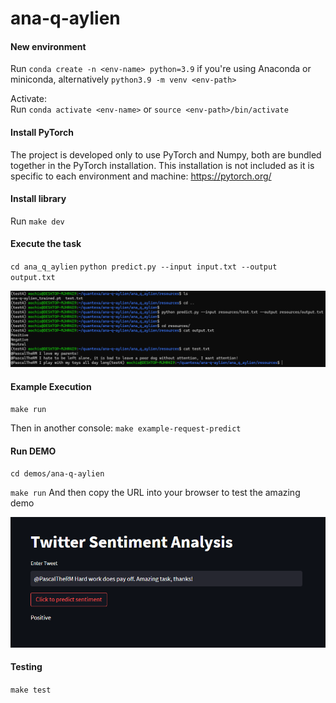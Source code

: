 # ana-q-aylien

#### New environment

Run `conda create -n <env-name> python=3.9` if you're using Anaconda or miniconda, alternatively `python3.9 -m venv <env-path>`

Activate: <br>
Run `conda activate <env-name>` or `source <env-path>/bin/activate`

#### Install PyTorch

The project is developed only to use PyTorch and Numpy, both are bundled together in the PyTorch installation.
This installation is not included as it is specific to each environment and machine:
https://pytorch.org/

#### Install library
Run `make dev`

#### Execute the task
`cd ana_q_aylien`
`python predict.py --input input.txt --output output.txt`

![alt text](images/image.png)

#### Example Execution
`make run`

Then in another console:
`make example-request-predict`

#### Run DEMO
`cd demos/ana-q-aylien`

`make run`
And then copy the URL into your browser to test the amazing demo

![alt text](images/image2.png)

#### Testing

`make test`


